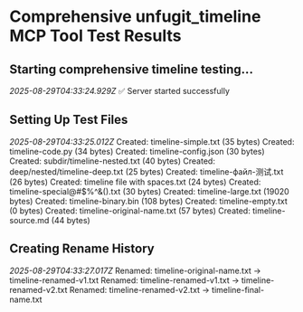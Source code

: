 # Comprehensive unfugit_timeline MCP Tool Test Results


## Starting comprehensive timeline testing...
*2025-08-29T04:33:24.929Z*
✅ Server started successfully

## Setting Up Test Files
*2025-08-29T04:33:25.012Z*
Created: timeline-simple.txt (35 bytes)
Created: timeline-code.py (34 bytes)
Created: timeline-config.json (30 bytes)
Created: subdir/timeline-nested.txt (40 bytes)
Created: deep/nested/timeline-deep.txt (25 bytes)
Created: timeline-файл-测试.txt (26 bytes)
Created: timeline file with spaces.txt (24 bytes)
Created: timeline-special@#$%^&().txt (30 bytes)
Created: timeline-large.txt (19020 bytes)
Created: timeline-binary.bin (108 bytes)
Created: timeline-empty.txt (0 bytes)
Created: timeline-original-name.txt (57 bytes)
Created: timeline-source.md (44 bytes)

## Creating Rename History
*2025-08-29T04:33:27.017Z*
Renamed: timeline-original-name.txt → timeline-renamed-v1.txt
Renamed: timeline-renamed-v1.txt → timeline-renamed-v2.txt
Renamed: timeline-renamed-v2.txt → timeline-final-name.txt
